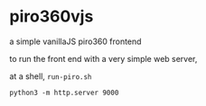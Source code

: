 # piro360vjs
a simple vanillaJS piro360 frontend

to run the front end with a very simple web server,

at a shell, `run-piro.sh`

`python3 -m http.server 9000`

